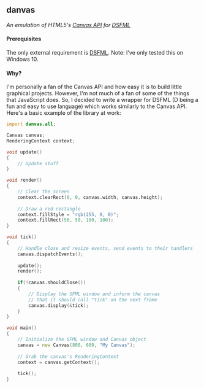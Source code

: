 ## danvas
_An emulation of HTML5's [Canvas API](https://developer.mozilla.org/en-US/docs/Web/API/Canvas_API) for [DSFML](https://github.com/Jebbs/DSFML/)_

#### Prerequisites  

The only external requirement is [DSFML](http://jebbs.github.io/DSFML/downloads.html).
Note: I've only tested this on Windows 10.

#### Why?

I'm personally a fan of the Canvas API and how easy it is to build little graphical projects. However, I'm not much of a fan of some of the things that JavaScript does. So, I decided to write a wrapper for DSFML (D being a fun and easy to use language) which works similarly to the Canvas API. Here's a basic example of the library at work: 

```D
import danvas.all;

Canvas canvas;
RenderingContext context;

void update()
{
    // Update stuff
}

void render()
{
    // Clear the screen
    context.clearRect(0, 0, canvas.width, canvas.height);
    
    // Draw a red rectangle
    context.fillStyle = "rgb(255, 0, 0)";
    context.fillRect(50, 50, 100, 100);
}

void tick()
{
    // Handle close and resize events, send events to their handlers
    canvas.dispatchEvents();
    
    update();
    render();
    
    if(!canvas.shouldClose())
    {
        // Display the SFML window and inform the canvas 
        // That it should call "tick" on the next frame
        canvas.display(&tick);
    }
}

void main()
{
    // Initialize the SFML window and Canvas object
    canvas = new Canvas(800, 600, "My Canvas");
    
    // Grab the canvas's RenderingContext
    context = canvas.getContext();
    
    tick();
}
```